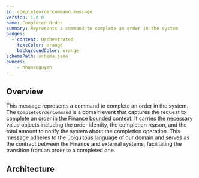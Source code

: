 ```yaml
---
id: completeordercommand.message
version: 1.0.0
name: Completed Order
summary: Represents a command to complete an order in the system
badges:
  - content: Orchestrated
    textColor: orange
    backgroundColor: orange
schemaPath: schema.json
owners:
	- nhanxnguyen
---
```


## Overview

This message represents a command to complete an order in the system. The `CompleteOrderCommand` is a domain event that captures the request to complete an order in the Finance bounded context. It carries the necessary value objects including the order identity, the completion reason, and the total amount to notify the system about the completion operation. This message adheres to the ubiquitous language of our domain and serves as the contract between the Finance and external systems, facilitating the transition from an order to a completed one.

## Architecture

<NodeGraph />

